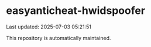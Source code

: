 # easyanticheat-hwidspoofer

Last updated: 2025-07-03 05:21:51

This repository is automatically maintained.
